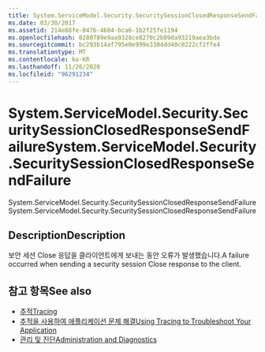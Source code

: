 ```yaml
---
title: System.ServiceModel.Security.SecuritySessionClosedResponseSendFailure
ms.date: 03/30/2017
ms.assetid: 214e88fe-0476-4604-bca6-1b2f25fe1194
ms.openlocfilehash: 0280789e9aa9328ce8270c2b09da93219aea3bde
ms.sourcegitcommit: bc293b14af795e0e999e3304dd40c0222cf2ffe4
ms.translationtype: MT
ms.contentlocale: ko-KR
ms.lasthandoff: 11/26/2020
ms.locfileid: "96291234"
---
```

# <a name="systemservicemodelsecuritysecuritysessionclosedresponsesendfailure"></a><span data-ttu-id="33c56-102">System.ServiceModel.Security.SecuritySessionClosedResponseSendFailure</span><span class="sxs-lookup"><span data-stu-id="33c56-102">System.ServiceModel.Security.SecuritySessionClosedResponseSendFailure</span></span>

<span data-ttu-id="33c56-103">System.ServiceModel.Security.SecuritySessionClosedResponseSendFailure</span><span class="sxs-lookup"><span data-stu-id="33c56-103">System.ServiceModel.Security.SecuritySessionClosedResponseSendFailure</span></span>  
  
## <a name="description"></a><span data-ttu-id="33c56-104">Description</span><span class="sxs-lookup"><span data-stu-id="33c56-104">Description</span></span>  

 <span data-ttu-id="33c56-105">보안 세션 Close 응답을 클라이언트에게 보내는 동안 오류가 발생했습니다.</span><span class="sxs-lookup"><span data-stu-id="33c56-105">A failure occurred when sending a security session Close response to the client.</span></span>  
  
## <a name="see-also"></a><span data-ttu-id="33c56-106">참고 항목</span><span class="sxs-lookup"><span data-stu-id="33c56-106">See also</span></span>

- [<span data-ttu-id="33c56-107">추적</span><span class="sxs-lookup"><span data-stu-id="33c56-107">Tracing</span></span>](index.md)
- [<span data-ttu-id="33c56-108">추적을 사용하여 애플리케이션 문제 해결</span><span class="sxs-lookup"><span data-stu-id="33c56-108">Using Tracing to Troubleshoot Your Application</span></span>](using-tracing-to-troubleshoot-your-application.md)
- [<span data-ttu-id="33c56-109">관리 및 진단</span><span class="sxs-lookup"><span data-stu-id="33c56-109">Administration and Diagnostics</span></span>](../index.md)
